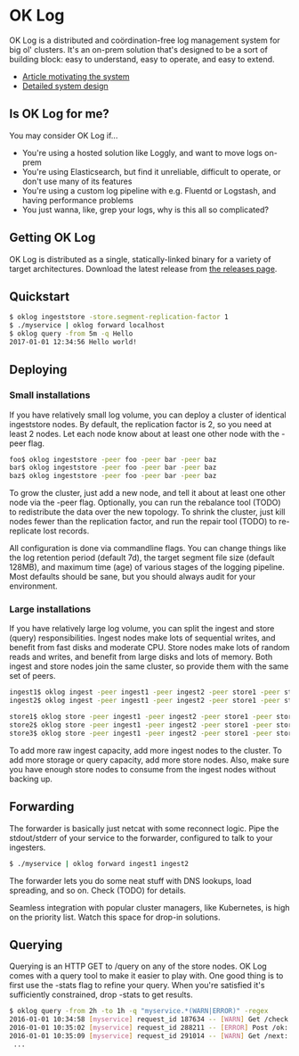 # OK Log

OK Log is a distributed and coördination-free log management system for big ol' clusters.
It's an on-prem solution that's designed to be a sort of building block: easy to understand, easy to operate, and easy to extend.

- [Article motivating the system](https://peter.bourgon.org/ok-log)
- [Detailed system design](DESIGN.md)

## Is OK Log for me?

You may consider OK Log if...

- You're using a hosted solution like Loggly, and want to move logs on-prem
- You're using Elasticsearch, but find it unreliable, difficult to operate, or don't use many of its features
- You're using a custom log pipeline with e.g. Fluentd or Logstash, and having performance problems
- You just wanna, like, grep your logs, why is this all so complicated?

## Getting OK Log

OK Log is distributed as a single, statically-linked binary for a variety of target architectures.
Download the latest release from [the releases page](https://github.com/oklog/oklog/releases).

## Quickstart

```sh
$ oklog ingeststore -store.segment-replication-factor 1
$ ./myservice | oklog forward localhost
$ oklog query -from 5m -q Hello
2017-01-01 12:34:56 Hello world!
```

## Deploying

### Small installations

If you have relatively small log volume, you can deploy a cluster of identical ingeststore nodes.
By default, the replication factor is 2, so you need at least 2 nodes.
Let each node know about at least one other node with the -peer flag.

```sh
foo$ oklog ingeststore -peer foo -peer bar -peer baz
bar$ oklog ingeststore -peer foo -peer bar -peer baz
baz$ oklog ingeststore -peer foo -peer bar -peer baz
```

To grow the cluster, just add a new node, and tell it about at least one other node via the -peer flag.
Optionally, you can run the rebalance tool (TODO) to redistribute the data over the new topology.
To shrink the cluster, just kill nodes fewer than the replication factor,
 and run the repair tool (TODO) to re-replicate lost records.

All configuration is done via commandline flags.
You can change things like the log retention period (default 7d),
 the target segment file size (default 128MB),
 and maximum time (age) of various stages of the logging pipeline.
Most defaults should be sane, but you should always audit for your environment.

### Large installations

If you have relatively large log volume, you can split the ingest and store (query) responsibilities.
Ingest nodes make lots of sequential writes, and benefit from fast disks and moderate CPU.
Store nodes make lots of random reads and writes, and benefit from large disks and lots of memory.
Both ingest and store nodes join the same cluster, so provide them with the same set of peers.

```sh
ingest1$ oklog ingest -peer ingest1 -peer ingest2 -peer store1 -peer store2 -peer store3
ingest2$ oklog ingest -peer ingest1 -peer ingest2 -peer store1 -peer store2 -peer store3

store1$ oklog store -peer ingest1 -peer ingest2 -peer store1 -peer store2 -peer store3
store2$ oklog store -peer ingest1 -peer ingest2 -peer store1 -peer store2 -peer store3
store3$ oklog store -peer ingest1 -peer ingest2 -peer store1 -peer store2 -peer store3
```

To add more raw ingest capacity, add more ingest nodes to the cluster.
To add more storage or query capacity, add more store nodes.
Also, make sure you have enough store nodes to consume from the ingest nodes without backing up.

## Forwarding

The forwarder is basically just netcat with some reconnect logic.
Pipe the stdout/stderr of your service to the forwarder, configured to talk to your ingesters.

```sh
$ ./myservice | oklog forward ingest1 ingest2
```

The forwarder lets you do some neat stuff with DNS lookups, load spreading, and so on.
Check (TODO) for details.

Seamless integration with popular cluster managers, like Kubernetes, is high on the priority list.
Watch this space for drop-in solutions.

## Querying

Querying is an HTTP GET to /query on any of the store nodes.
OK Log comes with a query tool to make it easier to play with.
One good thing is to first use the -stats flag to refine your query.
When you're satisfied it's sufficiently constrained, drop -stats to get results.

```sh
$ oklog query -from 2h -to 1h -q "myservice.*(WARN|ERROR)" -regex
2016-01-01 10:34:58 [myservice] request_id 187634 -- [WARN] Get /check: HTTP 419 (0B received)
2016-01-01 10:35:02 [myservice] request_id 288211 -- [ERROR] Post /ok: HTTP 500 (0B received)
2016-01-01 10:35:09 [myservice] request_id 291014 -- [WARN] Get /next: HTTP 401 (0B received)
 ...
```
